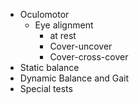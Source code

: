 - Oculomotor
	- Eye alignment
		- at rest
		- Cover-uncover
		- Cover-cross-cover
- Static balance
- Dynamic Balance and Gait
- Special tests